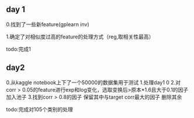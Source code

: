 ## day 1
0.找到了一些新feature(gplearn inv)

1.确定了对相似度过高的feature的处理方式（reg,取相关性最高）

todo:完成1

## day2
0.从kaggle notebook上下了一个50000的数据集用于测试
1.处理day1 0
2.对corr > 0.05的feature进行exp和log变化，选取变换后>原本*1.6且大于0.1的因子加入池子
3.找到corr > 0.8的因子 保留其中与target corr最大的因子 删除其余

todo:完成对105个类别的处理
